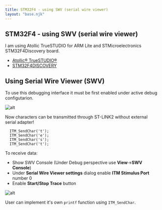 ```yaml
---
title: STM32F4 - using SWV (serial wire viewer)
layout: "base.njk"
---
```


## STM32F4 - using SWV (serial wire viewer)
I am using Atollic TrueSTUDIO for ARM Lite and STMicroelectronics STM32F4Discovery board.
  * [Atollic® TrueSTUDIO®](https://www.st.com/en/development-tools/truestudio.html)
  * [STM32F4DISCOVERY](http://www.st.com/internet/evalboard/product/252419.jsp)

## Using Serial Wire Viewer (SWV)
To use this debugging interface it must be first enabled under active debug configutarion.

![alt](/lib/stm32/screenshotenableswv.png)

Now characters can be transmitted through ST-LINK2 without external serial adapter!

```
  ITM_SendChar('t');
  ITM_SendChar('e');
  ITM_SendChar('s');
  ITM_SendChar('t');
```

To receive data:

* Show SWV Console (Under Debug perspective use __View__->__SWV Console__)
* Under __Serial Wire Viewer settings__ dialog enable __ITM Stimulus Port__ number 0
* Enable __Start/Stop Trace__ button

![alt](/lib/stm32/screenshotswvconsole.png)

User can implement it's own `printf` function using `ITM_SendChar`.
